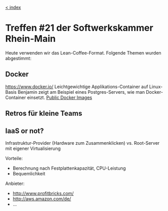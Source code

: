[< index](/wiki/rheinmain/index)

Treffen #21 der Softwerkskammer Rhein-Main
=====================================

Heute verwenden wir das Lean-Coffee-Format.
Folgende Themen wurden abgestimmt:

Docker
----------
https://www.docker.io/
Leichtgewichtige Applikations-Container auf Linux-Basis
Benjamin zeigt am Beispiel eines Postgres-Servers, wie man Docker-Container einsetzt.
[Public Docker Images](https://github.com/dotcloud/docker/wiki/Public-docker-images)

Retros für kleine Teams
------------------------------


IaaS or not?
---------------
Infrastruktur-Provider (Hardware zum Zusammenklicken)
vs.
Root-Server mit eigener Virtualisierung

Vorteile:
- Berechnung nach Festplattenkapazität, CPU-Leistung
- Bequemlichkeit

Anbieter:
- http://www.profitbricks.com/
- http://aws.amazon.com/de/
- …
